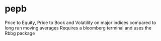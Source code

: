 # pepb
Price to Equity, Price to Book and Volatility on major indices compared to long run moving averages
Requires a bloomberg terminal and uses the Rbbg package
